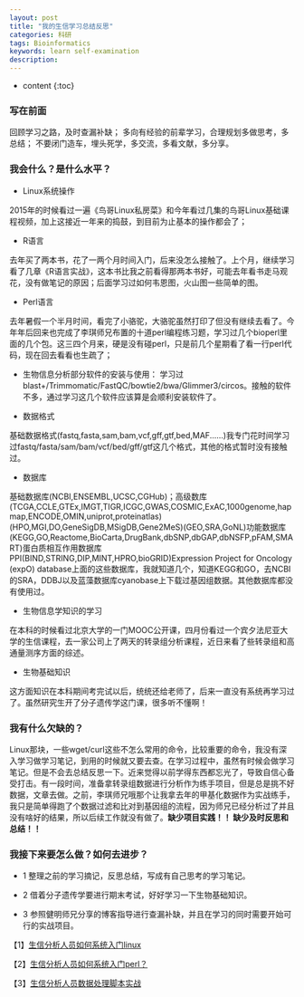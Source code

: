 ```yaml
---
layout: post
title: "我的生信学习总结反思"
categories: 科研
tags: Bioinformatics 
keywords: learn self-examination
description: 
---
```


* content
{:toc}

### 写在前面

回顾学习之路，及时查漏补缺；
多向有经验的前辈学习，合理规划多做思考，多总结；
 不要闭门造车，埋头死学，多交流，多看文献，多分享。 
 



 
### 我会什么？是什么水平？

- Linux系统操作

2015年的时候看过一遍《鸟哥Linux私房菜》和今年看过几集的鸟哥Linux基础课程视频，加上这接近一年来的捣鼓，到目前为止基本的操作都会了；

- R语言

去年买了两本书，花了一两个月时间入门，后来没怎么接触了。上个月，继续学习看了几章《R语言实战》，这本书比我之前看得那两本书好，可能去年看书走马观花，没有做笔记的原因；后面学习过如何韦恩图，火山图一些简单的图。

- Perl语言

去年暑假一个半月时间，看完了小骆驼，大骆驼虽然打印了但没有继续去看了。今年年后回来也完成了李琪师兄布置的十道perl编程练习题，学习过几个bioperl里面的几个包。这三四个月来，硬是没有碰perl，只是前几个星期看了看一行perl代码，现在回去看看也生疏了；

- 生物信息分析部分软件的安装与使用：
学习过blast+/Trimmomatic/FastQC/bowtie2/bwa/Glimmer3/circos。接触的软件不多，通过学习这几个软件应该算是会顺利安装软件了。

- 数据格式

基础数据格式(fastq,fasta,sam,bam,vcf,gff,gtf,bed,MAF......)我专门花时间学习过fastq/fasta/sam/bam/vcf/bed/gff/gtf这几个格式，其他的格式暂时没有接触过。

- 数据库

基础数据库(NCBI,ENSEMBL,UCSC,CGHub)；高级数库(TCGA,CCLE,GTEx,IMGT,TIGR,ICGC,GWAS,COSMIC,ExAC,1000genome,hapmap,ENCODE,OMIN,uniprot,proteinatlas)(HPO,MGI,DO,GeneSigDB,MSigDB,Gene2MeS)(GEO,SRA,GoNL)功能数据库(KEGG,GO,Reactome,BioCarta,DrugBank,dbSNP,dbGAP,dbNSFP,pFAM,SMART)蛋白质相互作用数据库PPI(BIND,STRING,DIP,MINT,HPRO,bioGRID)Expression Project for Oncology (expO) database上面的这些数据库，我就知道几个，知道KEGG和GO，去NCBI的SRA，DDBJ以及蓝藻数据库cyanobase上下载过基因组数据。其他数据库都没有使用过。

- 生物信息学知识的学习

在本科的时候看过北京大学的一门MOOC公开课，四月份看过一个宾夕法尼亚大学的生信课程，去一家公司上了两天的转录组分析课程，近日来看了些转录组和高通量测序方面的综述。

- 生物基础知识

这方面知识在本科期间考完试以后，统统还给老师了，后来一直没有系统再学习过了。虽然研究生开了分子遗传学这门课，很多听不懂啊！

### 我有什么欠缺的？

Linux那块，一些wget/curl这些不怎么常用的命令，比较重要的命令，我没有深入学习做学习笔记，到用的时候就又要去查。在学习过程中，虽然有时候会做学习笔记。但是不会去总结反思一下。近来觉得以前学得东西都忘光了，导致自信心备受打击。有一段时间，准备拿转录组数据进行分析作为练手项目，但是总是挑不好数据，文章去做。之前，李琪师兄哦那个让我拿去年的甲基化数据作为实战练手，我只是简单得跑了个数据过滤和比对到基因组的流程，因为师兄已经分析过了并且没有啥好的结果，所以后续工作就没有做了。**缺少项目实践！！ 缺少及时反思和总结！！**

### 我接下来要怎么做？如何去进步？

- 1 整理之前的学习摘记，反思总结，写成有自己思考的学习笔记。

- 2 借着分子遗传学要进行期末考试，好好学习一下生物基础知识。

- 3 参照健明师兄分享的博客指导进行查漏补缺，并且在学习的同时需要开始可行的实战项目。

【1】[生信分析人员如何系统入门linux](http://www.bio-info-trainee.com/1661.html)

【2】[生信分析人员如何系统入门perl？](http://www.bio-info-trainee.com/1667.html)

【3】[生信分析人员数据处理脚本实战](http://www.bio-info-trainee.com/1670.html)




